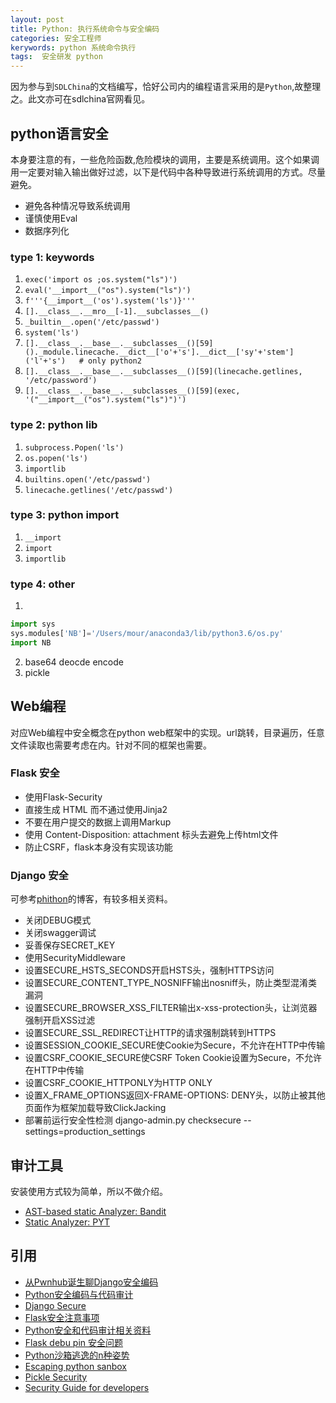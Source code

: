 ```yaml
---
layout: post
title: Python: 执行系统命令与安全编码
categories: 安全工程师  
kerywords: python 系统命令执行
tags:  安全研发 python
---
```


因为参与到`SDLChina`的文档编写，恰好公司内的编程语言采用的是`Python`,故整理之。此文亦可在sdlchina官网看见。

## python语言安全

本身要注意的有，一些危险函数,危险模块的调用，主要是系统调用。这个如果调用一定要对输入输出做好过滤，以下是代码中各种导致进行系统调用的方式。尽量避免。

- 避免各种情况导致系统调用
- 谨慎使用Eval
- 数据序列化

### type 1: keywords

1. `exec('import os ;os.system("ls")')`
2. `eval('__import__("os").system("ls")')`
3. `f'''{__import__('os').system('ls')}'''`
4. `[].__class__.__mro__[-1].__subclasses__()`
5. `_builtin__.open('/etc/passwd')`
6. `system('ls')`
7. `[].__class__.__base__.__subclasses__()[59]()._module.linecache.__dict__['o'+'s'].__dict__['sy'+'stem']('l'+'s')   # only python2`
8. `[].__class__.__base__.__subclasses__()[59](linecache.getlines, '/etc/password')`
9. `[].__class__.__base__.__subclasses__()[59](exec, '("__import__("os").system("ls")")')`

### type 2: python lib

1. `subprocess.Popen('ls')`
2. `os.popen('ls')`
3. `importlib`
4. `builtins.open('/etc/passwd')`
5. `linecache.getlines('/etc/passwd')`

### type 3: python import

1. `__import`
2. `import`
3. `importlib`

### type 4: other
1. 
```python
import sys
sys.modules['NB']='/Users/mour/anaconda3/lib/python3.6/os.py'
import NB
```
2. base64 deocde encode 
3. pickle

## Web编程

对应Web编程中安全概念在python web框架中的实现。url跳转，目录遍历，任意文件读取也需要考虑在内。针对不同的框架也需要。

### Flask 安全

- 使用Flask-Security
- 直接生成 HTML 而不通过使用Jinja2
- 不要在用户提交的数据上调用Markup
- 使用 Content-Disposition: attachment 标头去避免上传html文件
- 防止CSRF，flask本身没有实现该功能

### Django 安全

可参考[phithon](https://www.leavesongs.com)的博客，有较多相关资料。

- 关闭DEBUG模式
- 关闭swagger调试
- 妥善保存SECRET_KEY
- 使用SecurityMiddleware
- 设置SECURE_HSTS_SECONDS开启HSTS头，强制HTTPS访问
- 设置SECURE_CONTENT_TYPE_NOSNIFF输出nosniff头，防止类型混淆类漏洞
- 设置SECURE_BROWSER_XSS_FILTER输出x-xss-protection头，让浏览器强制开启XSS过滤
- 设置SECURE_SSL_REDIRECT让HTTP的请求强制跳转到HTTPS
- 设置SESSION_COOKIE_SECURE使Cookie为Secure，不允许在HTTP中传输
- 设置CSRF_COOKIE_SECURE使CSRF Token Cookie设置为Secure，不允许在HTTP中传输
- 设置CSRF_COOKIE_HTTPONLY为HTTP ONLY
- 设置X_FRAME_OPTIONS返回X-FRAME-OPTIONS: DENY头，以防止被其他页面作为框架加载导致ClickJacking
- 部署前运行安全性检测 django-admin.py checksecure --settings=production_settings

## 审计工具
安装使用方式较为简单，所以不做介绍。
- [AST-based static Analyzer: Bandit](https://github.com/openstack/bandit)
- [Static Analyzer: PYT](https://github.com/python-security/pyt)

## 引用

* [从Pwnhub诞生聊Django安全编码](https://www.leavesongs.com/PYTHON/django-coding-experience-from-pwnhub.html)
* [Python安全编码与代码审计](http://xxlegend.com/2015/07/30/Python%E5%AE%89%E5%85%A8%E7%BC%96%E7%A0%81%E5%92%8C%E4%BB%A3%E7%A0%81%E5%AE%A1%E8%AE%A1/)
* [Django Secure](https://django-secure.readthedocs.io/en/latest/settings.html)
* [Flask安全注意事项](http://docs.jinkan.org/docs/flask/security.html)
* [Python安全和代码审计相关资料](https://github.com/bit4woo/python_sec)
* [Flask debu pin 安全问题](https://xz.aliyun.com/t/2553)
* [Python沙箱逃逸的n种姿势](https://xz.aliyun.com/t/52)
* [Escaping python sanbox](https://zolmeister.com/2013/05/escaping-python-sandbox.html)
* [Pickle Security](http://v0ids3curity.blogspot.com/2012/10/exploit-exercise-python-pickles.html)
* [Security Guide for developers](https://github.com/FallibleInc/security-guide-for-developers)